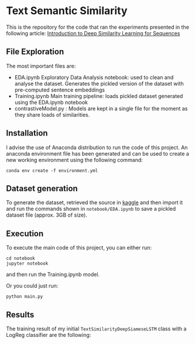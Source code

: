 # Text Semantic Similarity

This is the repository for the code that ran the experiments presented in the following article: [Introduction to Deep Similarity Learning for Sequences](https://medium.com/@dimartinot/introduction-to-deep-similarity-learning-for-sequences-89d9c26f8392)

## File Exploration

The most important files are:

 - EDA.ipynb Exploratory Data Analysis notebook: used to clean and analyse the dataset. Generates the pickled version of the dataset with pre-computed sentence embeddings
 - Training.ipynb Main training pipeline: loads pickled dataset generated using the EDA.ipynb notebook
 - contrastiveModel.py : Models are kept in a single file for the moment as they share loads of similarities.

## Installation
I advise the use of Anaconda distribution to run the code of this project. An anaconda environment file has been generated and can be used to create a new working environment using the following command:
```
conda env create -f environment.yml
```

## Dataset generation
To generate the dataset, retrieved the source in [kaggle](https://www.kaggle.com/c/quora-question-pairs) and then import it and run the commands shown in `notebook/EDA.ipynb` to save a pickled dataset file (approx. 3GB of size).

## Execution
To execute the main code of this project, you can either run:
```shell
cd notebook
jupyter notebook
```
and then run the Training.ipynb model. 

Or you could just run:
```shell
python main.py
```

## Results
The training result of my initial ```TextSimilarityDeepSiameseLSTM``` class with a LogReg classifier are the following:
